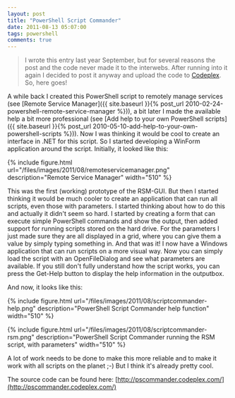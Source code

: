 ```yaml
---
layout: post
title: "PowerShell Script Commander"
date: 2011-08-13 05:07:00
tags: powershell
comments: true
---
```

>I wrote this entry last year September, but for several reasons the post and the code never made it to the interwebs.
>After running into it again I decided to post it anyway and upload the code to [Codeplex](http://pscommander.codeplex.com/).
>So, here goes!

A while back I created this PowerShell script to remotely manage services (see [Remote Service Manager]({{ site.baseurl }}{% post_url 2010-02-24-powershell-remote-service-manager %})), a bit later I made the available help a bit more professional (see [Add help to your own PowerShell scripts]({{ site.baseurl }}{% post_url 2010-05-10-add-help-to-your-own-powershell-scripts %})). Now I was thinking it would be cool to create an interface in .NET for this script. So I started developing a WinForm application around the script. Initially, it looked like this:

{% include
    figure.html url="/files/images/2011/08/remoteservicemanager.png"
    description="Remote Service Manager"
    width="510"
%}

This was the first (working) prototype of the RSM-GUI. But then I started thinking it would be much cooler to create an application that can run all scripts, even those with parameters. I started thinking about how to do this and actually it didn't seem so hard. I started by creating a form that can execute simple PowerShell commands and show the output, then added support for running scripts stored on the hard drive. For the parameters I just made sure they are all displayed in a grid, where you can give them a value by simply typing something in. And that was it! I now have a Windows application that can run scripts on a more visual way. Now you can simply load the script with an OpenFileDialog and see what parameters are available. If you still don't fully understand how the script works, you can press the Get-Help button to display the help information in the outputbox.

And now, it looks like this:

{% include
    figure.html url="/files/images/2011/08/scriptcommander-help.png"
    description="PowerShell Script Commander help function"
    width="510"
%}

{% include
    figure.html url="/files/images/2011/08/scriptcommander-rsm.png"
    description="PowerShell Script Commander running the RSM script, with parameters"
    width="510"
%}

A lot of work needs to be done to make this more reliable and to make it work with all scripts on the planet ;-) But I think it's already pretty cool.

The source code can be found here: [http://pscommander.codeplex.com/](http://pscommander.codeplex.com/)
